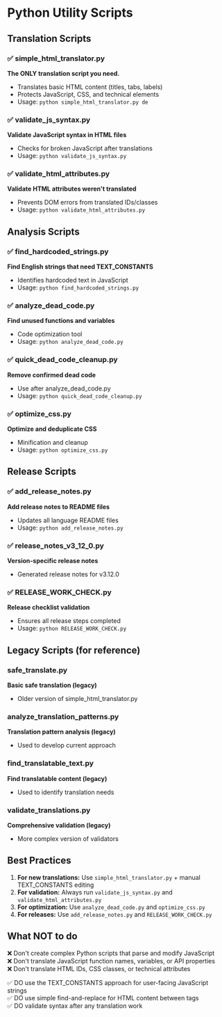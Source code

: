 # Python Utility Scripts

## Translation Scripts

### ✅ simple_html_translator.py
**The ONLY translation script you need.**
- Translates basic HTML content (titles, tabs, labels)
- Protects JavaScript, CSS, and technical elements
- Usage: `python simple_html_translator.py de`

### ✅ validate_js_syntax.py
**Validate JavaScript syntax in HTML files**
- Checks for broken JavaScript after translations
- Usage: `python validate_js_syntax.py`

### ✅ validate_html_attributes.py
**Validate HTML attributes weren't translated**
- Prevents DOM errors from translated IDs/classes
- Usage: `python validate_html_attributes.py`

## Analysis Scripts

### ✅ find_hardcoded_strings.py
**Find English strings that need TEXT_CONSTANTS**
- Identifies hardcoded text in JavaScript
- Usage: `python find_hardcoded_strings.py`

### ✅ analyze_dead_code.py
**Find unused functions and variables**
- Code optimization tool
- Usage: `python analyze_dead_code.py`

### ✅ quick_dead_code_cleanup.py
**Remove confirmed dead code**
- Use after analyze_dead_code.py
- Usage: `python quick_dead_code_cleanup.py`

### ✅ optimize_css.py
**Optimize and deduplicate CSS**
- Minification and cleanup
- Usage: `python optimize_css.py`

## Release Scripts

### ✅ add_release_notes.py
**Add release notes to README files**
- Updates all language README files
- Usage: `python add_release_notes.py`

### ✅ release_notes_v3_12_0.py
**Version-specific release notes**
- Generated release notes for v3.12.0

### ✅ RELEASE_WORK_CHECK.py
**Release checklist validation**
- Ensures all release steps completed
- Usage: `python RELEASE_WORK_CHECK.py`

## Legacy Scripts (for reference)

### safe_translate.py
**Basic safe translation (legacy)**
- Older version of simple_html_translator.py

### analyze_translation_patterns.py
**Translation pattern analysis (legacy)**
- Used to develop current approach

### find_translatable_text.py
**Find translatable content (legacy)**
- Used to identify translation needs

### validate_translations.py
**Comprehensive validation (legacy)**
- More complex version of validators

## Best Practices

1. **For new translations:** Use `simple_html_translator.py` + manual TEXT_CONSTANTS editing
2. **For validation:** Always run `validate_js_syntax.py` and `validate_html_attributes.py`
3. **For optimization:** Use `analyze_dead_code.py` and `optimize_css.py`
4. **For releases:** Use `add_release_notes.py` and `RELEASE_WORK_CHECK.py`

## What NOT to do

❌ Don't create complex Python scripts that parse and modify JavaScript  
❌ Don't translate JavaScript function names, variables, or API properties  
❌ Don't translate HTML IDs, CSS classes, or technical attributes  

✅ DO use the TEXT_CONSTANTS approach for user-facing JavaScript strings  
✅ DO use simple find-and-replace for HTML content between tags  
✅ DO validate syntax after any translation work  
